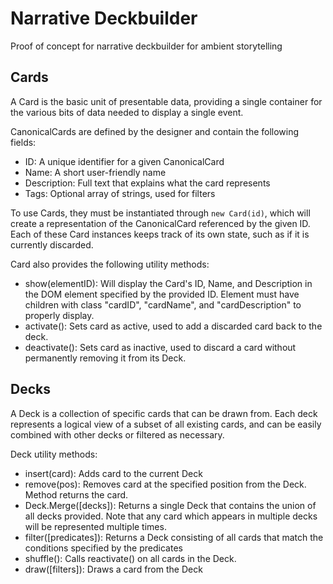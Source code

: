 # Narrative Deckbuilder

Proof of concept for narrative deckbuilder for ambient storytelling

## Cards

A Card is the basic unit of presentable data, providing a single container for the various bits of data needed to display a single event.

CanonicalCards are defined by the designer and contain the following fields:
* ID: A unique identifier for a given CanonicalCard
* Name: A short user-friendly name
* Description: Full text that explains what the card represents
* Tags: Optional array of strings, used for filters

To use Cards, they must be instantiated through `new Card(id)`, which will create a representation of the CanonicalCard referenced by the given ID.
Each of these Card instances keeps track of its own state, such as if it is currently discarded.

Card also provides the following utility methods:
* show(elementID): Will display the Card's ID, Name, and Description in the DOM element specified by the provided ID. Element must have children with class "cardID", "cardName", and "cardDescription" to properly display.
* activate(): Sets card as active, used to add a discarded card back to the deck.
* deactivate(): Sets card as inactive, used to discard a card without permanently removing it from its Deck.

## Decks

A Deck is a collection of specific cards that can be drawn from. Each deck represents a logical view of a subset of all existing cards, and can be easily combined with other decks or filtered as necessary.

Deck utility methods:
* insert(card): Adds card to the current Deck
* remove(pos): Removes card at the specified position from the Deck. Method returns the card.
* Deck.Merge(\[decks\]): Returns a single Deck that contains the union of all decks provided. Note that any card which appears in multiple decks will be represented multiple times.
* filter(\[predicates\]): Returns a Deck consisting of all cards that match the conditions specified by the predicates 
* shuffle(): Calls reactivate() on all cards in the Deck.
* draw(\[filters\]): Draws a card from the Deck 